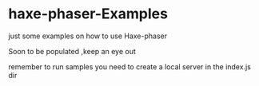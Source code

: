 # haxe-phaser-Examples
just some examples on how to use Haxe-phaser

Soon to be populated ,keep an eye out

remember to run samples you need to create a local server in the index.js dir 
